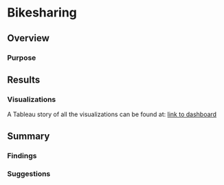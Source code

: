 # Bikesharing

## Overview
### Purpose


## Results
### Visualizations


A Tableau story of all the visualizations can be found at:
[link to dashboard](https://public.tableau.com/app/profile/cristina.codispoti/viz/BikeTripAnalysis_16474718483720/BikeTripAnalysis)

## Summary
### Findings

### Suggestions
